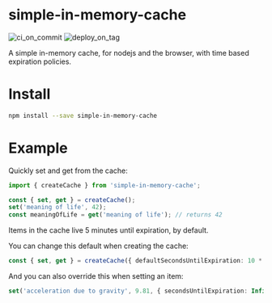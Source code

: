 # simple-in-memory-cache

![ci_on_commit](https://github.com/ehmpathy/simple-in-memory-cache/workflows/ci_on_commit/badge.svg)
![deploy_on_tag](https://github.com/ehmpathy/simple-in-memory-cache/workflows/deploy_on_tag/badge.svg)

A simple in-memory cache, for nodejs and the browser, with time based expiration policies.

# Install

```sh
npm install --save simple-in-memory-cache
```

# Example

Quickly set and get from the cache:

```ts
import { createCache } from 'simple-in-memory-cache';

const { set, get } = createCache();
set('meaning of life', 42);
const meaningOfLife = get('meaning of life'); // returns 42
```

Items in the cache live 5 minutes until expiration, by default.

You can change this default when creating the cache:

```ts
const { set, get } = createCache({ defaultSecondsUntilExpiration: 10 * 60 }); // updates the default seconds until expiration to 10 minutes
```

And you can also override this when setting an item:

```ts
set('acceleration due to gravity', 9.81, { secondsUntilExpiration: Infinity }); // gravity will not change, so we dont need to expire it
```
